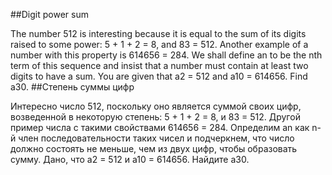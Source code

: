##Digit power sum

The number 512 is interesting because it is equal to the sum of its digits raised to some power: 5 + 1 + 2 = 8, and 83 = 512. Another example of a number with this property is 614656 = 284.
We shall define an to be the nth term of this sequence and insist that a number must contain at least two digits to have a sum.
You are given that a2 = 512 and a10 = 614656.
Find a30.
##Степень суммы цифр

Интересно число 512, поскольку оно является суммой своих цифр, возведенной в некоторую степень: 5 + 1 + 2 = 8, и 83 = 512. Другой пример числа с такими свойствами 614656 = 284.
Определим an как n-й член последовательности таких чисел и подчеркнем, что число должно состоять не меньше, чем из двух цифр, чтобы образовать сумму.
Дано, что a2 = 512 и a10 = 614656.
Найдите a30.
